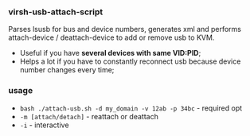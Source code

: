 ### virsh-usb-attach-script
Parses lsusb for bus and device numbers, generates xml and performs attach-device / deattach-device to add or remove usb to KVM.
- Useful if you have **several devices with same VID:PID**;
- Helps a lot if you have to constantly reconnect usb because device number changes every time;
### usage
- ```bash ./attach-usb.sh -d my_domain -v 12ab -p 34bc``` - required opt
- ```-m [attach/detach]``` - reattach or deattach
- ```-i``` - interactive
